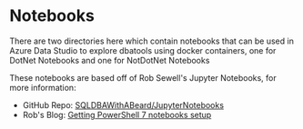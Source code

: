 # Notebooks

There are two directories here which contain notebooks that can be used in Azure Data Studio to explore dbatools using docker containers, one for DotNet Notebooks and one for NotDotNet Notebooks

These notebooks are based off of Rob Sewell's Jupyter Notebooks, for more information:
- GitHub Repo: [SQLDBAWithABeard/JupyterNotebooks](https://github.com/SQLDBAWithABeard/JupyterNotebooks)
- Rob's Blog: [Getting PowerShell 7 notebooks setup](https://sqldbawithabeard.com/2020/02/07/new-net-notebooks-are-here-powershell-7-notebooks-are-here/)